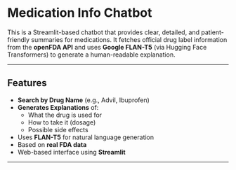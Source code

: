 # Medication Info Chatbot

This is a Streamlit-based chatbot that provides clear, detailed, and patient-friendly summaries for medications. It fetches official drug label information from the **openFDA API** and uses **Google FLAN-T5** (via Hugging Face Transformers) to generate a human-readable explanation.

---

## Features

- **Search by Drug Name** (e.g., Advil, Ibuprofen)
- **Generates Explanations** of:
  - What the drug is used for
  - How to take it (dosage)
  - Possible side effects
- Uses **FLAN-T5** for natural language generation
- Based on **real FDA data**
- Web-based interface using **Streamlit**

---

